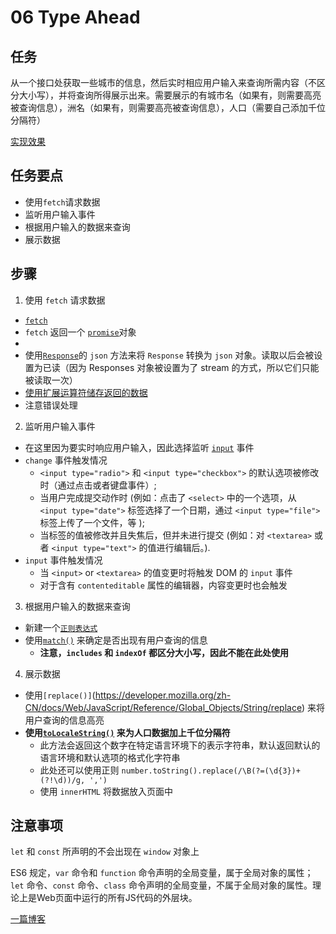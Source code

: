 # 06 Type Ahead

## 任务

从一个接口处获取一些城市的信息，然后实时相应用户输入来查询所需内容（不区分大小写），并将查询所得展示出来。需要展示的有城市名（如果有，则需要高亮被查询信息），洲名（如果有，则需要高亮被查询信息），人口（需要自己添加千位分隔符）

[实现效果](https://miaolegemie.github.io/Javascript30/06%20-%20Type%20Ahead/)

## 任务要点

- 使用`fetch`请求数据
- 监听用户输入事件
- 根据用户输入的数据来查询
- 展示数据

## 步骤

1. 使用 `fetch` 请求数据
  - [`fetch`](https://developer.mozilla.org/zh-CN/docs/Web/API/Fetch_API)
  - `fetch` 返回一个 [`promise`](https://developer.mozilla.org/zh-CN/docs/Web/JavaScript/Reference/Global_Objects/Promise)对象
  -
  - 使用[`Response`](https://developer.mozilla.org/zh-CN/docs/Web/API/Response)的 `json` 方法来将 `Response` 转换为 `json` 对象。读取以后会被设置为已读（因为 Responses 对象被设置为了 stream 的方式，所以它们只能被读取一次）
  - [使用扩展运算符储存返回的数据](https://developer.mozilla.org/zh-CN/docs/Web/JavaScript/Reference/Operators/Spread_operator#%E6%9B%B4%E5%A5%BD%E7%9A%84_push_%E6%96%B9%E6%B3%95)
  - 注意错误处理
2. 监听用户输入事件
  - 在这里因为要实时响应用户输入，因此选择监听 [`input`](https://developer.mozilla.org/zh-CN/docs/Web/Events/input) 事件
  - `change` 事件触发情况
    - `<input type="radio">` 和 `<input type="checkbox">` 的默认选项被修改时（通过点击或者键盘事件）;
    - 当用户完成提交动作时 (例如：点击了 `<select>` 中的一个选项，从 `<input type="date">` 标签选择了一个日期，通过 `<input type="file">` 标签上传了一个文件，等 );
    - 当标签的值被修改并且失焦后，但并未进行提交 (例如：对 `<textarea>` 或者 `<input type="text">` 的值进行编辑后。).
  - `input` 事件触发情况
    - 当 `<input>` or `<textarea>` 的值变更时将触发 DOM 的 `input` 事件
    - 对于含有 `contenteditable` 属性的编辑器，内容变更时也会触发
3. 根据用户输入的数据来查询
  - 新建一个[`正则表达式`](https://developer.mozilla.org/zh-CN/docs/Web/JavaScript/Guide/Regular_Expressions)
  - 使用[`match()`](https://developer.mozilla.org/zh-CN/docs/Web/JavaScript/Reference/Global_Objects/String/match) 来确定是否出现有用户查询的信息
    - **注意，`includes` 和 `indexOf` 都区分大小写，因此不能在此处使用**
4. 展示数据
  - 使用`[replace()]`(https://developer.mozilla.org/zh-CN/docs/Web/JavaScript/Reference/Global_Objects/String/replace) 来将用户查询的信息高亮
  - **使用[`toLocaleString()`](https://developer.mozilla.org/zh-CN/docs/Web/JavaScript/Reference/Global_Objects/Number/toLocaleString) 来为人口数据加上千位分隔符**
    - 此方法会返回这个数字在特定语言环境下的表示字符串，默认返回默认的语言环境和默认选项的格式化字符串
    - 此处还可以使用正则 `number.toString().replace(/\B(?=(\d{3})+(?!\d))/g, ',')`
    - 使用 `innerHTML` 将数据放入页面中

## 注意事项

`let` 和 `const` 所声明的不会出现在 `window` 对象上

ES6 规定，`var` 命令和 `function` 命令声明的全局变量，属于全局对象的属性；`let` 命令、`const` 命令、`class` 命令声明的全局变量，不属于全局对象的属性。理论上是Web页面中运行的所有JS代码的外层块。

[一篇博客](https://woozy.im/articles/declare-global-variables/)
